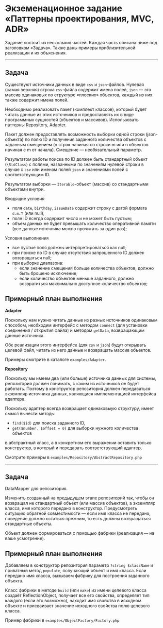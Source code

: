 Экземенационное задание «Паттерны проектирования, MVC, ADR»
===========================================================

Задание состоит из нескольких частей. Каждая часть описана ниже под заголовком «Задача». Также даны примеры приблизительной реализации и их объяснения.

-----------------------------------------------------------

Задача
------

Существуют источники данных в виде `csv` и `json`-файлов. Нулевая (самая верхняя) строка `csv`-файла содержит имена полей, `json` — это массив одинаковых по структуре «плоских» объектов, каждый из них также содержит имена полей.

Необходимо реализовать пакет (комплект классов), который будет читать данные из этих источников и предоставлять их в виде программных сущностей (объектов и массивов). Использовать паттерны Repository, Adapter.

Пакет должен предоставлять возможность выборки одной строки (json-объекта) по полю ID и получения заданного количества объектов с заданным смещением (n строк начиная со строки m или n объектов начиная с m от начала). Смещение — необязательный параметр.

Результатом работы поиска по ID должен быть стандартный объект (`\StdClass`) с полями, названными по значениям нулевой строки в случае с `csv` или именам полей `json` и значениями полей с соответствующим ID.

Результатом выборки — `Iterable`-объект (массив) со стандартными объектами внутри.

Входящие условия:

- поля `date`, `birthday`, `issueDate` содержит строку с датой формата `d.m.Y` (или null);
- поле ID всегда содержит число и не может быть пустым;
- объем данных не будет превышать количество оперативной памяти (все данные источника можно прочитать за один раз);

Условия выполнения

- все пустые поля должны интерпретироваться как null;
- при поиске по ID в случае отсутствия запрошенного ID должен возвращаться null;
- при выборке диапазона:
  - если значение смещения больще количества объектов, должно быть брошено исключение;
  - если количество объектов меньше заданного, должно возвратиться максимально доступное количество объектов;


Примерный план выполнения
-------------------------

**Adapter**

Поскольку нам нужно читать данные из разных источников одинаковым способом, необходим интерфейс с методом `connect` (для установки соединения / открытия файла) и методом `getData`, возвращающим данные источника. 

Обе реализации этого интерфейса (для `csv` и `json`) будут открывать целевой файл, читать из него данные и возвращать массив объектов.

Примеры смотрите в каталоге `examples/Adapter`.

**Repository**

Поскольку мы имеем два (или больше) источника данных для системы, репозиторий должен понимать, с каким из источников он будет работать. Поэтому в конструктор репозитория должен передаваться экземпляр источника данных, являющися имплементацией интерфейса адаптера.

Поскольку адаптер всегда возвращает одинаковыую структуру, имеет смысл вынести методы

- `find($id)` для поиска заданного ID,
- `get($number, $offset = 0)` для выборки нужного количества объектов

в абстрактный класс, а в конкретном его выражении оставить только конструктор, в который и передавать соответствующий адаптер.

Смотрите примеры в `examples/Repository/AbstractRepository.php`

-----------------------------------------------------------

Задача
------

DataMapper для репозитория. 

Изменить созданный на предыдущем этапе репозиторий так, чтобы он возвращал не стандартный объект (или массив объектов), а экземпляр класса, имя которого передано в конструктор. Предусмотреть ситуацию обратной совместимости — если имя класса не передано, поведение должно остаться прежним, то есть должны возвращаться стандартные объекты. 

Объект должен формироваться с помощью фабрики (реализация — на ваше усмотрение).

Примерный план выполнения
-------------------------

Добавляем в конструктор репозитория параметр `?string $className` и приватный метод `populate`, получающий объект и имя класса. Если передано имя класса, вызываем фабрику для построения заданного объекта.

Класс фабрики в методе `build` (или `make`) из имени целевого класса создаёт ReflectionObject, получает все его свойства, определяет тип каждого (если это возможно), находит имя свойства в исходном объекте и присваивает значение исходного свойства полю целевого класса.

Пример фабрики в `examples/ObjectFactory/Factory.php`
